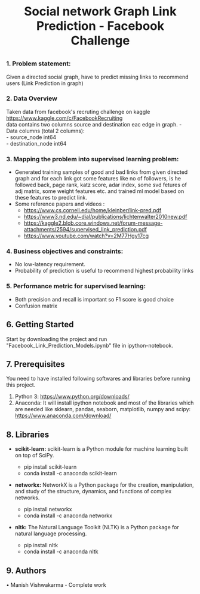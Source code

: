<h1> <p style="font-size:32px;text-align:center"> <b>Social network Graph Link Prediction - Facebook Challenge</b> </p> </h1>

### 1. Problem statement: 
Given a directed social graph, have to predict missing links to recommend users (Link Prediction in graph)

### 2. Data Overview
Taken data from facebook's recruting challenge on kaggle https://www.kaggle.com/c/FacebookRecruiting  
data contains two columns source and destination eac edge in graph.
    - Data columns (total 2 columns):  
    - source_node         int64  
    - destination_node    int64  

### 3. Mapping the problem into supervised learning problem:
- Generated training samples of good and bad links from given directed graph and for each link got some features like no of followers, is he followed back, page rank, katz score, adar index, some svd fetures of adj matrix, some weight features etc. and trained ml model based on these features to predict link. 
- Some reference papers and videos :  
    - https://www.cs.cornell.edu/home/kleinber/link-pred.pdf
    - https://www3.nd.edu/~dial/publications/lichtenwalter2010new.pdf
    - https://kaggle2.blob.core.windows.net/forum-message-attachments/2594/supervised_link_prediction.pdf
    - https://www.youtube.com/watch?v=2M77Hgy17cg

### 4. Business objectives and constraints:  
- No low-latency requirement.
- Probability of prediction is useful to recommend highest probability links

### 5. Performance metric for supervised learning:  
- Both precision and recall is important so F1 score is good choice
- Confusion matrix

## 6. Getting Started
Start by downloading the project and run "Facebook_Link_Prediction_Models.ipynb" file in ipython-notebook.

## 7. Prerequisites
You need to have installed following softwares and libraries before running this project.
1. Python 3: https://www.python.org/downloads/
2. Anaconda: It will install ipython notebook and most of the libraries which are needed like sklearn, pandas, seaborn, matplotlib, numpy and scipy: https://www.anaconda.com/download/

## 8. Libraries
* __scikit-learn:__ scikit-learn is a Python module for machine learning built on top of SciPy.
    * pip install scikit-learn
    * conda install -c anaconda scikit-learn
    
* __networkx:__ NetworkX is a Python package for the creation, manipulation, and study of the structure, dynamics, and functions of complex networks.
    * pip install networkx
    * conda install -c anaconda networkx
    
* __nltk:__ The Natural Language Toolkit (NLTK) is a Python package for natural language processing. 
    * pip install nltk
    * conda install -c anaconda nltk
    
## 9. Authors
•	Manish Vishwakarma - Complete work  
